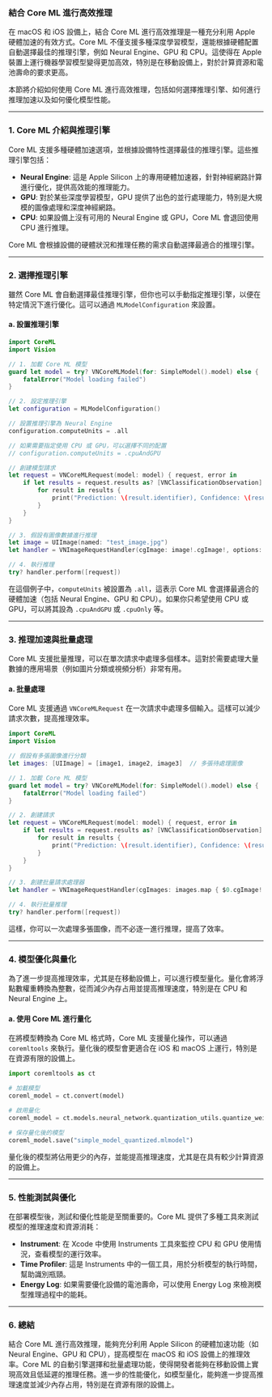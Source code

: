### 結合 Core ML 進行高效推理

在 macOS 和 iOS 設備上，結合 Core ML 進行高效推理是一種充分利用 Apple 硬體加速的有效方式。Core ML 不僅支援多種深度學習模型，還能根據硬體配置自動選擇最佳的推理引擎，例如 Neural Engine、GPU 和 CPU。這使得在 Apple 裝置上運行機器學習模型變得更加高效，特別是在移動設備上，對於計算資源和電池壽命的要求更高。

本節將介紹如何使用 Core ML 進行高效推理，包括如何選擇推理引擎、如何進行推理加速以及如何優化模型性能。

---

### 1. **Core ML 介紹與推理引擎**

Core ML 支援多種硬體加速選項，並根據設備特性選擇最佳的推理引擎。這些推理引擎包括：

- **Neural Engine**: 這是 Apple Silicon 上的專用硬體加速器，針對神經網路計算進行優化，提供高效能的推理能力。
- **GPU**: 對於某些深度學習模型，GPU 提供了出色的並行處理能力，特別是大規模的圖像處理和深度神經網路。
- **CPU**: 如果設備上沒有可用的 Neural Engine 或 GPU，Core ML 會退回使用 CPU 進行推理。

Core ML 會根據設備的硬體狀況和推理任務的需求自動選擇最適合的推理引擎。

---

### 2. **選擇推理引擎**

雖然 Core ML 會自動選擇最佳推理引擎，但你也可以手動指定推理引擎，以便在特定情況下進行優化。這可以通過 `MLModelConfiguration` 來設置。

#### a. **設置推理引擎**

```swift
import CoreML
import Vision

// 1. 加載 Core ML 模型
guard let model = try? VNCoreMLModel(for: SimpleModel().model) else {
    fatalError("Model loading failed")
}

// 2. 設定推理引擎
let configuration = MLModelConfiguration()

// 設置推理引擎為 Neural Engine
configuration.computeUnits = .all

// 如果需要指定使用 CPU 或 GPU，可以選擇不同的配置
// configuration.computeUnits = .cpuAndGPU

// 創建模型請求
let request = VNCoreMLRequest(model: model) { request, error in
    if let results = request.results as? [VNClassificationObservation] {
        for result in results {
            print("Prediction: \(result.identifier), Confidence: \(result.confidence)")
        }
    }
}

// 3. 假設有圖像數據進行推理
let image = UIImage(named: "test_image.jpg")
let handler = VNImageRequestHandler(cgImage: image!.cgImage!, options: [:])

// 4. 執行推理
try? handler.perform([request])
```

在這個例子中，`computeUnits` 被設置為 `.all`，這表示 Core ML 會選擇最適合的硬體加速（包括 Neural Engine、GPU 和 CPU）。如果你只希望使用 CPU 或 GPU，可以將其設為 `.cpuAndGPU` 或 `.cpuOnly` 等。

---

### 3. **推理加速與批量處理**

Core ML 支援批量推理，可以在單次請求中處理多個樣本。這對於需要處理大量數據的應用場景（例如圖片分類或視頻分析）非常有用。

#### a. **批量處理**

Core ML 支援通過 `VNCoreMLRequest` 在一次請求中處理多個輸入。這樣可以減少請求次數，提高推理效率。

```swift
import CoreML
import Vision

// 假設有多張圖像進行分類
let images: [UIImage] = [image1, image2, image3]  // 多張待處理圖像

// 1. 加載 Core ML 模型
guard let model = try? VNCoreMLModel(for: SimpleModel().model) else {
    fatalError("Model loading failed")
}

// 2. 創建請求
let request = VNCoreMLRequest(model: model) { request, error in
    if let results = request.results as? [VNClassificationObservation] {
        for result in results {
            print("Prediction: \(result.identifier), Confidence: \(result.confidence)")
        }
    }
}

// 3. 創建批量請求處理器
let handler = VNImageRequestHandler(cgImages: images.map { $0.cgImage! }, options: [:])

// 4. 執行批量推理
try? handler.perform([request])
```

這樣，你可以一次處理多張圖像，而不必逐一進行推理，提高了效率。

---

### 4. **模型優化與量化**

為了進一步提高推理效率，尤其是在移動設備上，可以進行模型量化。量化會將浮點數權重轉換為整數，從而減少內存占用並提高推理速度，特別是在 CPU 和 Neural Engine 上。

#### a. **使用 Core ML 進行量化**

在將模型轉換為 Core ML 格式時，Core ML 支援量化操作，可以通過 `coremltools` 來執行。量化後的模型會更適合在 iOS 和 macOS 上運行，特別是在資源有限的設備上。

```python
import coremltools as ct

# 加載模型
coreml_model = ct.convert(model)

# 啟用量化
coreml_model = ct.models.neural_network.quantization_utils.quantize_weights(coreml_model, 8)  # 量化到8位整數

# 保存量化後的模型
coreml_model.save("simple_model_quantized.mlmodel")
```

量化後的模型將佔用更少的內存，並能提高推理速度，尤其是在具有較少計算資源的設備上。

---

### 5. **性能測試與優化**

在部署模型後，測試和優化性能是至關重要的。Core ML 提供了多種工具來測試模型的推理速度和資源消耗：

- **Instrument**: 在 Xcode 中使用 Instruments 工具來監控 CPU 和 GPU 使用情況，查看模型的運行效率。
- **Time Profiler**: 這是 Instruments 中的一個工具，用於分析模型的執行時間，幫助識別瓶頸。
- **Energy Log**: 如果需要優化設備的電池壽命，可以使用 Energy Log 來檢測模型推理過程中的能耗。

---

### 6. **總結**

結合 Core ML 進行高效推理，能夠充分利用 Apple Silicon 的硬體加速功能（如 Neural Engine、GPU 和 CPU），提高模型在 macOS 和 iOS 設備上的推理效率。Core ML 的自動引擎選擇和批量處理功能，使得開發者能夠在移動設備上實現高效且低延遲的推理任務。進一步的性能優化，如模型量化，能夠進一步提高推理速度並減少內存占用，特別是在資源有限的設備上。